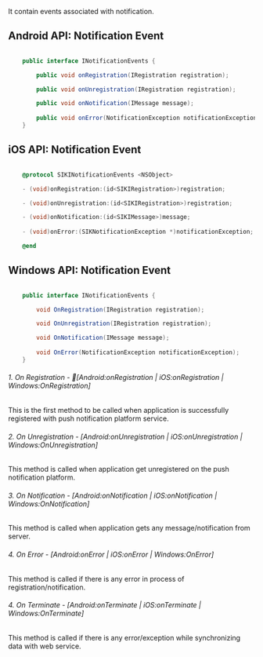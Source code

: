 It contain events associated with notification.

## Android API: Notification Event 

```java

    public interface INotificationEvents {

        public void onRegistration(IRegistration registration);

        public void onUnregistration(IRegistration registration);

        public void onNotification(IMessage message);
	
        public void onError(NotificationException notificationException);
    }

```

## iOS API: Notification Event

```objective-c

    @protocol SIKINotificationEvents <NSObject>

    - (void)onRegistration:(id<SIKIRegistration>)registration;

    - (void)onUnregistration:(id<SIKIRegistration>)registration;

    - (void)onNotification:(id<SIKIMessage>)message;
	 
    - (void)onError:(SIKNotificationException *)notificationException;

    @end

```

## Windows API: Notification Event

```c#

    public interface INotificationEvents {

        void OnRegistration(IRegistration registration);

        void OnUnregistration(IRegistration registration);

        void OnNotification(IMessage message);
	
        void OnError(NotificationException notificationException);
    }

```


###### 1. On Registration  - [Android:onRegistration | iOS:onRegistration | Windows:OnRegistration]

This is the first method to be called when application is successfully registered with push notification platform service.


###### 2. On Unregistration - [Android:onUnregistration | iOS:onUnregistration | Windows:OnUnregistration]

This method is called when application get unregistered on the push notification platform.


###### 3. On Notification - [Android:onNotification | iOS:onNotification | Windows:OnNotification]

This method is called when application gets any message/notification from server.


###### 4. On Error - [Android:onError | iOS:onError | Windows:OnError]

This method is called if there is any error in process of registration/notification.


###### 4. On Terminate - [Android:onTerminate | iOS:onTerminate | Windows:OnTerminate]

This method is called if there is any error/exception while synchronizing data with web service.